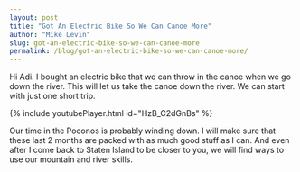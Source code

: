 ```yaml
---
layout: post
title: "Got An Electric Bike So We Can Canoe More"
author: "Mike Levin"
slug: got-an-electric-bike-so-we-can-canoe-more
permalink: /blog/got-an-electric-bike-so-we-can-canoe-more/
---
```


Hi Adi. I bought an electric bike that we can throw in the canoe when we go
down the river. This will let us take the canoe down the river. We can start
with just one short trip.

{% include youtubePlayer.html id="HzB_C2dGnBs" %}

Our time in the Poconos is probably winding down. I will make sure that these
last 2 months are packed with as much good stuff as I can. And even after I
come back to Staten Island to be closer to you, we will find ways to use our
mountain and river skills.

